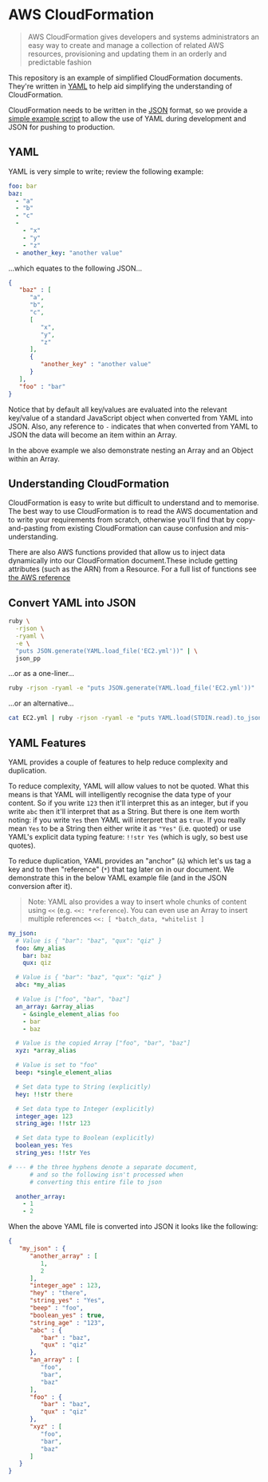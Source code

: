 # AWS CloudFormation

> AWS CloudFormation gives developers and systems administrators an easy way to create and manage a collection of related AWS resources, provisioning and updating them in an orderly and predictable fashion

This repository is an example of simplified CloudFormation documents. They're written in [YAML](http://www.yaml.org/) to help aid simplifying the understanding of CloudFormation.

CloudFormation needs to be written in the [JSON](http://json.org/) format, so we provide a [simple example script](#convert-yaml-into-json) to allow the use of YAML during development and JSON for pushing to production.

## YAML

YAML is very simple to write; review the following example:

```yaml
foo: bar
baz:
  - "a"
  - "b"
  - "c"
  - 
    - "x"
    - "y"
    - "z"
  - another_key: "another value"
```

...which equates to the following JSON...

```json
{
   "baz" : [
      "a",
      "b",
      "c",
      [
         "x",
         "y",
         "z"
      ],
      {
         "another_key" : "another value"
      }
   ],
   "foo" : "bar"
}
```

Notice that by default all key/values are evaluated into the relevant key/value of a standard JavaScript object when converted from YAML into JSON. Also, any reference to `-` indicates that when converted from YAML to JSON the data will become an item within an Array. 

In the above example we also demonstrate nesting an Array and an Object within an Array.

## Understanding CloudFormation

CloudFormation is easy to write but difficult to understand and to memorise. The best way to use CloudFormation is to read the AWS documentation and to write your requirements from scratch, otherwise you'll find that by copy-and-pasting from existing CloudFormation can cause confusion and mis-understanding.

There are also AWS functions provided that allow us to inject data dynamically into our CloudFormation document.These include getting attributes (such as the ARN) from a Resource. For a full list of functions see [the AWS reference](http://docs.aws.amazon.com/AWSCloudFormation/latest/UserGuide/intrinsic-function-reference.html)

## Convert YAML into JSON

```sh
ruby \
  -rjson \
  -ryaml \
  -e \
  "puts JSON.generate(YAML.load_file('EC2.yml'))" | \
  json_pp
```

...or as a one-liner...

```sh
ruby -rjson -ryaml -e "puts JSON.generate(YAML.load_file('EC2.yml'))" | json_pp
```

...or an alternative...

```sh
cat EC2.yml | ruby -rjson -ryaml -e "puts YAML.load(STDIN.read).to_json" | json_pp
```

## YAML Features

YAML provides a couple of features to help reduce complexity and duplication.

To reduce complexity, YAML will allow values to not be quoted. What this means 
is that YAML will intelligently recognise the data type of your content. So if 
you write `123` then it'll interpret this as an integer, but if you write `abc` 
then it'll interpret that as a String. But there is one item worth noting: if 
you write `Yes` then YAML will interpret that as `true`. If you really mean `Yes` 
to be a String then either write it as `"Yes"` (i.e. quoted) or use YAML's 
explicit data typing feature: `!!str Yes` (which is ugly, so best use quotes).

To reduce duplication, YAML provides an "anchor" (`&`) which let's us tag a key 
and to then "reference" (`*`) that tag later on in our document. We demonstrate 
this in the below YAML example file (and in the JSON conversion after it).

> Note: YAML also provides a way to insert whole chunks of content using `<<` (e.g. `<<: *reference`). You can even use an Array to insert multiple references `<<: [ *batch_data, *whitelist ]`

```yaml
my_json:
  # Value is { "bar": "baz", "qux": "qiz" }
  foo: &my_alias
    bar: baz
    qux: qiz

  # Value is { "bar": "baz", "qux": "qiz" }
  abc: *my_alias

  # Value is ["foo", "bar", "baz"]
  an_array: &array_alias
    - &single_element_alias foo
    - bar
    - baz

  # Value is the copied Array ["foo", "bar", "baz"]
  xyz: *array_alias

  # Value is set to "foo"
  beep: *single_element_alias

  # Set data type to String (explicitly)
  hey: !!str there

  # Set data type to Integer (explicitly)
  integer_age: 123
  string_age: !!str 123

  # Set data type to Boolean (explicitly)
  boolean_yes: Yes
  string_yes: !!str Yes

# --- # the three hyphens denote a separate document,
      # and so the following isn't processed when
      # converting this entire file to json

  another_array:
    - 1
    - 2

```

When the above YAML file is converted into JSON it looks like the following:

```json
{
   "my_json" : {
      "another_array" : [
         1,
         2
      ],
      "integer_age" : 123,
      "hey" : "there",
      "string_yes" : "Yes",
      "beep" : "foo",
      "boolean_yes" : true,
      "string_age" : "123",
      "abc" : {
         "bar" : "baz",
         "qux" : "qiz"
      },
      "an_array" : [
         "foo",
         "bar",
         "baz"
      ],
      "foo" : {
         "bar" : "baz",
         "qux" : "qiz"
      },
      "xyz" : [
         "foo",
         "bar",
         "baz"
      ]
   }
}
```

